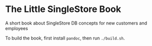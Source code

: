 # The Little SingleStore Book

A short book about SingleStore DB concepts for new customers and employees

To build the book, first install `pandoc`, then run `./build.sh`.
